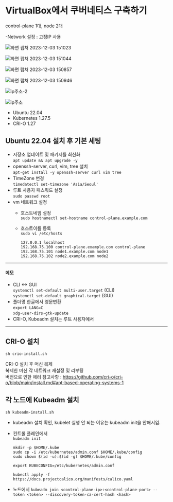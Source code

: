 # VirtualBox에서 쿠버네티스 구축하기   
control-plane 1대, node 2대

-Network 설정 : 고정IP 사용

![화면 캡처 2023-12-03 151023](https://github.com/yijidev/local-k8s/assets/119959530/41a8473e-92aa-4987-aa65-992409fdd5ee)


![화면 캡처 2023-12-03 151044](https://github.com/yijidev/local-k8s/assets/119959530/5748193b-192a-4b70-862d-7e72098366ff)


![화면 캡처 2023-12-03 150857](https://github.com/yijidev/local-k8s/assets/119959530/3694edf4-5cec-42ad-94ea-6355be5202c7)


![화면 캡처 2023-12-03 150946](https://github.com/yijidev/local-k8s/assets/119959530/0d85e634-a018-4fa3-9805-5df4a0556922)


![ip주소-2](https://github.com/yijidev/local-k8s/assets/119959530/6ddd535a-0669-4e55-9db0-7a289366d27b)


![ip주소](https://github.com/yijidev/local-k8s/assets/119959530/7b02b18a-0fd2-47ff-8bb7-25b2eb9bc4d6)

- Ubuntu 22.04   
- Kubernetes 1.27.5
- CRI-O 1.27


## Ubuntu 22.04 설치 후 기본 세팅   
- 저장소 업데이트 및 패키지를 최신화    
``` apt update && apt upgrade -y ```   
- openssh-server, curl, vim, tree 설치   
``` apt-get install -y openssh-server curl vim tree ```   
- TimeZone 변경   
``` timedatectl set-timezone 'Asia/Seoul' ```   
- 루트 사용자 패스워드 설정   
``` sudo passwd root ```   
- vm 네트워크 설정   
  - 호스트네임 설정   
``` sudo hostnamectl set-hostname control-plane.example.com ```   
  - 호스트이름 등록   
``` sudo vi /etc/hosts ``` 


    ```
    127.0.0.1 localhost
    192.168.75.100 control-plane.example.com control-plane
    192.168.75.101 node1.example.com node1
    192.168.75.102 node2.example.com node2
    ```   
--------------------------------------   
#### 메모   
- CLI <-> GUI   
  ``` systemctl set-default multi-user.target ``` (CLI)   
  ``` systemctl set-default graphical.target ``` (GUI)   
- 폴더명 한글에서 영문변환   
  ``` export LANG=C ```   
  ``` xdg-user-dirs-gtk-update ```   
- CRI-O, Kubeadm 설치는 루트 사용자에서   
--------------------------------------

## CRI-O 설치   
``` sh crio-install.sh ```   

CRI-O 설치 후 머신 복제   
복제한 머신 각 네트워크 재설정 및 리부팅  
버전으로 인한 에러 참고사항 : https://github.com/cri-o/cri-o/blob/main/install.md#apt-based-operating-systems-1


## 각 노드에 Kubeadm 설치   
``` sh kubeadm-install.sh ```
- kubeadm 설치 확인, kubelet 실행 안 되는 이유는 kubeadm init을 안해서임.   
- 컨트롤 플레인에서   
``` kubeadm init ```
  ``` 
  mkdir -p $HOME/.kube
  sudo cp -i /etc/kubernetes/admin.conf $HOME/.kube/config
  sudo chown $(id -u):$(id -g) $HOME/.kube/config
  ```   
  ``` export KUBECONFIG=/etc/kubernetes/admin.conf ```   
  ```
  kubectl apply -f https://docs.projectcalico.org/manifests/calico.yaml
  ```   

- 노드에서
  ``` kubeadm join <control-plane-ip>:<control-plane-port> --token <token> --discovery-token-ca-cert-hash <hash> ```

